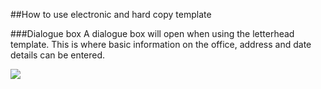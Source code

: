 <section id="templates-page-dialogue-box">
</section>

##How to use electronic and hard copy template

###Dialogue box
A dialogue box will open when using the letterhead template. This is where basic information on the office, address and date details can be entered.

![]({{site.baseurl}}/assets/templates-letterhead.jpg)
